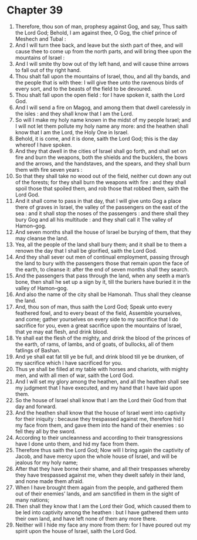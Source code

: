 # Chapter 39

1. Therefore, thou son of man, prophesy against Gog, and say, Thus saith the Lord God; Behold, I am against thee, O Gog, the chief prince of Meshech and Tubal :
2. And I will turn thee back, and leave but the sixth part of thee, and will cause thee to come up from the north parts, and will bring thee upon the mountains of Israel :
3. And I will smite thy bow out of thy left hand, and will cause thine arrows to fall out of thy right hand.
4. Thou shalt fall upon the mountains of Israel, thou, and all thy bands, and the people that is with thee: I will give thee unto the ravenous birds of every sort, and to the beasts of the field to be devoured.
5. Thou shalt fall upon the open field : for I have spoken it, saith the Lord God.
6. And I will send a fire on Magog, and among them that dwell carelessly in the isles : and they shall know that I am the Lord.
7. So will I make my holy name known in the midst of my people Israel; and I will not let them pollute my holy name any more: and the heathen shall know that I am the Lord, the Holy One in Israel.
8. Behold, it is come, and it is done, saith the Lord God; this is the day whereof I have spoken.
9. And they that dwell in the cities of Israel shall go forth, and shall set on fire and burn the weapons, both the shields and the bucklers, the bows and the arrows, and the handstaves, and the spears, and they shall burn them with fire seven years :
10. So that they shall take no wood out of the field, neither cut down any out of the forests; for they shall burn the weapons with fire : and they shall spoil those that spoiled them, and rob those that robbed them, saith the Lord God.
11. And it shall come to pass in that day, that I will give unto Gog a place there of graves in Israel, the valley of the passengers on the east of the sea : and it shall stop the noses of the passengers : and there shall they bury Gog and all his multitude : and they shall call it The valley of Hamon–gog.
12. And seven months shall the house of Israel be burying of them, that they may cleanse the land.
13. Yea, all the people of the land shall bury them; and it shall be to them a renown the day that I shall be glorified, saith the Lord God.
14. And they shall sever out men of continual employment, passing through the land to bury with the passengers those that remain upon the face of the earth, to cleanse it: after the end of seven months shall they search.
15. And the passengers that pass through the land, when any seeth a man’s bone, then shall he set up a sign by it, till the buriers have buried it in the valley of Hamon–gog.
16. And also the name of the city shall be Hamonah. Thus shall they cleanse the land.
17. And, thou son of man, thus saith the Lord God; Speak unto every feathered fowl, and to every beast of the field, Assemble yourselves, and come; gather yourselves on every side to my sacrifice that I do sacrifice for you, even a great sacrifice upon the mountains of Israel, that ye may eat flesh, and drink blood.
18. Ye shall eat the flesh of the mighty, and drink the blood of the princes of the earth, of rams, of lambs, and of goats, of bullocks, all of them fatlings of Bashan.
19. And ye shall eat fat till ye be full, and drink blood till ye be drunken, of my sacrifice which I have sacrificed for you.
20. Thus ye shall be filled at my table with horses and chariots, with mighty men, and with all men of war, saith the Lord God.
21. And I will set my glory among the heathen, and all the heathen shall see my judgment that I have executed, and my hand that I have laid upon them.
22. So the house of Israel shall know that I am the Lord their God from that day and forward.
23. And the heathen shall know that the house of Israel went into captivity for their iniquity : because they trespassed against me, therefore hid I my face from them, and gave them into the hand of their enemies : so fell they all by the sword.
24. According to their uncleanness and according to their transgressions have I done unto them, and hid my face from them.
25. Therefore thus saith the Lord God; Now will I bring again the captivity of Jacob, and have mercy upon the whole house of Israel, and will be jealous for my holy name;
26. After that they have borne their shame, and all their trespasses whereby they have trespassed against me, when they dwelt safely in their land, and none made them afraid.
27. When I have brought them again from the people, and gathered them out of their enemies’ lands, and am sanctified in them in the sight of many nations;
28. Then shall they know that I am the Lord their God, which caused them to be led into captivity among the heathen : but I have gathered them unto their own land, and have left none of them any more there.
29. Neither will I hide my face any more from them: for I have poured out my spirit upon the house of Israel, saith the Lord God.

